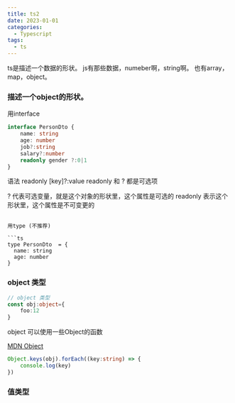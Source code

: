 ```yaml
---
title: ts2
date: 2023-01-01
categories:
  - Typescript
tags:
  - ts
---
```

ts是描述一个数据的形状。
js有那些数据，numeber啊，string啊。
也有array，map，object。

### 描述一个object的形状。
用interface
``` ts
interface PersonDto {  
    name: string  
    age: number  
    job?:string  
    salary?:number  
    readonly gender ?:0|1
}
```

语法
readonly [key]?:value
readonly 和 ? 都是可选项

? 代表可选变量，就是这个对象的形状里，这个属性是可选的
readonly 表示这个形状里，这个属性是不可变更的

```

用type (不推荐)

```ts
type PersonDto  = {  
  name: string  
  age: number  
}
```

### object 类型

```ts
// object 类型  
const obj:object={  
    foo:12  
}
```

 object 可以使用一些Object的函数
 
[MDN Object](https://developer.mozilla.org/en-US/docs/Web/JavaScript/Reference/Global_Objects/Object)

```ts
Object.keys(obj).forEach((key:string) => {  
    console.log(key)  
})
```

### 值类型

